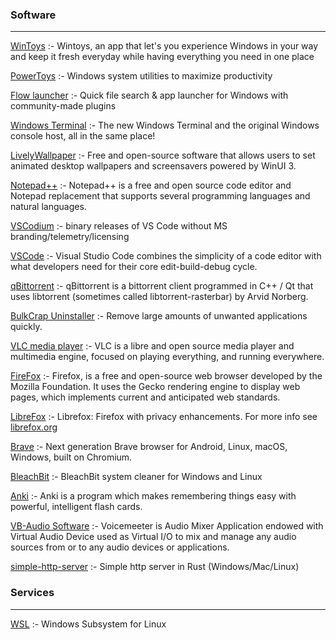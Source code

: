 ### Software
----------------------------------------------
[WinToys](https://apps.microsoft.com/store/detail/wintoys/9P8LTPGCBZXD) :- Wintoys, an app that let's you experience Windows in your way and keep it fresh everyday while having everything you need in one place

[PowerToys](https://github.com/microsoft/PowerToys) :- Windows system utilities to maximize productivity 

[Flow launcher](https://github.com/Flow-Launcher/Flow.Launcher) :- Quick file search & app launcher for Windows with community-made plugins 

[Windows Terminal](https://github.com/microsoft/terminal) :- The new Windows Terminal and the original Windows console host, all in the same place! 

[LivelyWallpaper](https://github.com/rocksdanister/lively) :- Free and open-source software that allows users to set animated desktop wallpapers and screensavers powered by WinUI 3. 

[Notepad++](https://github.com/notepad-plus-plus/notepad-plus-plus) :- Notepad++ is a free and open source code editor and Notepad replacement that supports several programming languages and natural languages.

[VSCodium](https://github.com/VSCodium/vscodium) :- binary releases of VS Code without MS branding/telemetry/licensing 

[VSCode](https://github.com/microsoft/vscode) :- Visual Studio Code combines the simplicity of a code editor with what developers need for their core edit-build-debug cycle. 

[qBittorrent](https://github.com/qbittorrent/qBittorrent) :- qBittorrent is a bittorrent client programmed in C++ / Qt that uses libtorrent (sometimes called libtorrent-rasterbar) by Arvid Norberg.

[BulkCrap Uninstaller](https://github.com/Klocman/Bulk-Crap-Uninstaller) :- Remove large amounts of unwanted applications quickly. 

[VLC media player](https://github.com/videolan/vlc) :- VLC is a libre and open source media player and multimedia engine, focused on playing everything, and running everywhere.

[FireFox](https://www.mozilla.org/en-US/firefox/new/) :- Firefox, is a free and open-source web browser developed by the Mozilla Foundation. It uses the Gecko rendering engine to display web pages, which implements current and anticipated web standards.

[LibreFox](https://github.com/intika/Librefox) :- Librefox: Firefox with privacy enhancements. For more info see [librefox.org](https://librefox.org/)

[Brave](https://github.com/brave/brave-browser) :- Next generation Brave browser for Android, Linux, macOS, Windows, built on Chromium. 

[BleachBit](https://github.com/bleachbit/bleachbit) :- BleachBit system cleaner for Windows and Linux 

[Anki](https://github.com/ankitects/anki) :- Anki is a program which makes remembering things easy with powerful, intelligent flash cards.

[VB-Audio Software](https://vb-audio.com/Voicemeeter/index.htm) :- Voicemeeter is Audio Mixer Application endowed with Virtual Audio Device used as Virtual I/O to mix and manage any audio sources from or to any audio devices or applications.

[simple-http-server](https://github.com/TheWaWaR/simple-http-server) :- Simple http server in Rust (Windows/Mac/Linux) 

### Services
----------------------------------------------

[WSL](https://aka.ms/wsl) :- Windows Subsystem for Linux